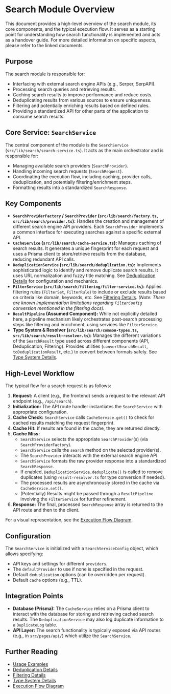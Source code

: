# Search Module Overview

This document provides a high-level overview of the search module, its core components, and the typical execution flow. It serves as a starting point for understanding how search functionality is implemented and acts as a handover guide. For more detailed information on specific aspects, please refer to the linked documents.

## Purpose

The search module is responsible for:
- Interfacing with external search engine APIs (e.g., Serper, SerpAPI).
- Processing search queries and retrieving results.
- Caching search results to improve performance and reduce costs.
- Deduplicating results from various sources to ensure uniqueness.
- Filtering and potentially enriching results based on defined rules.
- Providing a standardized API for other parts of the application to consume search results.

## Core Service: `SearchService`

The central component of the module is the `SearchService` (`src/lib/search/search-service.ts`). It acts as the main orchestrator and is responsible for:
- Managing available search providers (`SearchProvider`).
- Handling incoming search requests (`SearchRequest`).
- Coordinating the execution flow, including caching, provider calls, deduplication, and potentially filtering/enrichment steps.
- Formatting results into a standardized `SearchResponse`.

## Key Components

-   **`SearchProviderFactory` / `SearchProvider` (`src/lib/search/factory.ts`, `src/lib/search/provider.ts`):** Handles the creation and management of different search engine API providers. Each `SearchProvider` implements a common interface for executing searches against a specific external API.
-   **`CacheService` (`src/lib/search/cache-service.ts`):** Manages caching of search results. It generates a unique fingerprint for each request and uses a Prisma client to store/retrieve results from the database, reducing redundant API calls.
-   **`DeduplicationService` (`src/lib/search/deduplication.ts`):** Implements sophisticated logic to identify and remove duplicate search results. It uses URL normalization and fuzzy title matching. See [Deduplication Details](deduplication.md) for configuration and mechanics.
-   **`FilterService` (`src/lib/search/filtering/filter-service.ts`):** Applies filtering rules (`FilterSet`, `FilterRule`) to include or exclude results based on criteria like domain, keywords, etc. See [Filtering Details](filtering.md). *(Note: There are known implementation limitations regarding `FilterConfig` conversion mentioned in the filtering docs).*
-   **`ResultPipeline` (Assumed Component):** While not explicitly detailed here, a pipeline mechanism likely orchestrates post-search processing steps like filtering and enrichment, using services like `FilterService`.
-   **Type System & Resolver (`src/lib/search/common-types.ts`, `src/lib/search/result-resolver.ts`):** Manages the different variations of the `SearchResult` type used across different components (API, Deduplication, Filtering). Provides utilities (`convertSearchResult`, `toDeduplicationResult`, etc.) to convert between formats safely. See [Type System Details](type-system.md).

## High-Level Workflow

The typical flow for a search request is as follows:

1.  **Request:** A client (e.g., the frontend) sends a request to the relevant API endpoint (e.g., `/api/search`).
2.  **Initialization:** The API route handler instantiates the `SearchService` with appropriate configuration.
3.  **Cache Check:** `SearchService` calls `CacheService.get()` to check for cached results matching the request fingerprint.
4.  **Cache Hit:** If results are found in the cache, they are returned directly.
5.  **Cache Miss:**
    *   `SearchService` selects the appropriate `SearchProvider`(s) (via `SearchProviderFactory`).
    *   `SearchService` calls the `search` method on the selected provider(s).
    *   The `SearchProvider` interacts with the external search engine API.
    *   `SearchService` formats the raw provider response into a standardized `SearchResponse`.
    *   If enabled, `DeduplicationService.deduplicate()` is called to remove duplicates (using `result-resolver.ts` for type conversion if needed).
    *   The processed results are asynchronously stored in the cache via `CacheService.set()`.
    *   (Potentially) Results might be passed through a `ResultPipeline` involving the `FilterService` for further refinement.
6.  **Response:** The final, processed `SearchResponse` array is returned to the API route and then to the client.

For a visual representation, see the [Execution Flow Diagram](execution-flow.md).

## Configuration

The `SearchService` is initialized with a `SearchServiceConfig` object, which allows specifying:
- API keys and settings for different `providers`.
- The `defaultProvider` to use if none is specified in the request.
- Default `deduplication` options (can be overridden per request).
- Default `cache` options (e.g., TTL).

## Integration Points

-   **Database (Prisma):** The `CacheService` relies on a Prisma client to interact with the database for storing and retrieving cached search results. The `DeduplicationService` may also log duplicate information to a `DuplicateLog` table.
-   **API Layer:** The search functionality is typically exposed via API routes (e.g., in `src/pages/api/`) which utilize the `SearchService`.

## Further Reading

-   [Usage Examples](usage-examples.md)
-   [Deduplication Details](deduplication.md)
-   [Filtering Details](filtering.md)
-   [Type System Details](type-system.md)
-   [Execution Flow Diagram](execution-flow.md) 